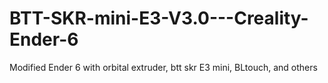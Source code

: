 # BTT-SKR-mini-E3-V3.0---Creality-Ender-6
Modified Ender 6 with orbital extruder, btt skr E3 mini, BLtouch, and others

